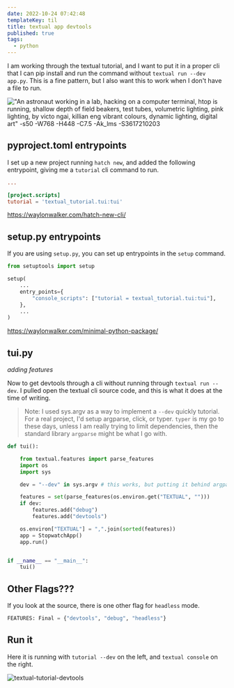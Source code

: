 ```yaml
---
date: 2022-10-24 07:42:48
templateKey: til
title: textual app devtools
published: true
tags:
  - python
---
```


I am working through the textual tutorial, and I want to put it in a proper cli
that I can pip install and run the command without `textual run --dev app.py`.
This is a fine pattern, but I also want this to work when I don't have a file
to run.

!["An astronaut working in a lab, hacking on a computer terminal, htop is running, shallow depth of field beakers, test tubes, volumetric lighting, pink lighting, by victo ngai, killian eng vibrant colours, dynamic lighting, digital art" -s50 -W768 -H448 -C7.5 -Ak_lms -S3617210203](https://stable-diffusion.waylonwalker.com/000221.3617210203.webp)

## pyproject.toml entrypoints

I set up a new project running `hatch new`, and added the following entrypoint,
giving me a `tutorial` cli command to run.

```toml
...

[project.scripts]
tutorial = 'textual_tutorial.tui:tui'
```

https://waylonwalker.com/hatch-new-cli/

## setup.py entrypoints

If you are using `setup.py`, you can set up entrypoints in the `setup` command.

```python
from setuptools import setup

setup(
    ...
    entry_points={
        "console_scripts": ["tutorial = textual_tutorial.tui:tui"],
    },
    ...
)
```

https://waylonwalker.com/minimal-python-package/

## tui.py

_adding features_

Now to get devtools through a cli without running through `textual run --dev`.
I pulled open the textual cli source code, and this is what it does at the time
of writing.

> Note: I used sys.argv as a way to implement a `--dev` quickly tutorial. For a
> real project, I'd setup argparse, click, or typer. `typer` is my go to these
> days, unless I am really trying to limit dependencies, then the standard
> library `argparse` might be what I go with.

```python
def tui():

    from textual.features import parse_features
    import os
    import sys

    dev = "--dev" in sys.argv # this works, but putting it behind argparse, click, or typer would be much better

    features = set(parse_features(os.environ.get("TEXTUAL", "")))
    if dev:
        features.add("debug")
        features.add("devtools")

    os.environ["TEXTUAL"] = ",".join(sorted(features))
    app = StopwatchApp()
    app.run()


if __name__ == "__main__":
    tui()
```

## Other Flags???

If you look at the source, there is one other flag for `headless` mode.

```python
FEATURES: Final = {"devtools", "debug", "headless"}
```

## Run it

Here it is running with `tutorial --dev` on the left, and `textual console` on
the right.

![textual-tutorial-devtools](https://screenshots.waylonwalker.com/textual-tutorial-devtools.webp)
